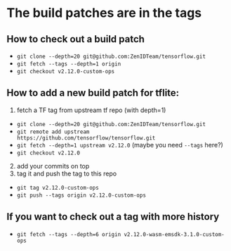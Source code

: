 # The build patches are in the tags

## How to check out a build patch
- `git clone --depth=20 git@github.com:ZenIDTeam/tensorflow.git`
- `git fetch --tags --depth=1 origin`
- `git checkout v2.12.0-custom-ops`

## How to add a new build patch for tflite:

1. fetch a TF tag from upstream tf repo (with depth=1)
 - `git clone --depth=20 git@github.com:ZenIDTeam/tensorflow.git`
 - `git remote add upstream https://github.com/tensorflow/tensorflow.git`
 - `git fetch --depth=1 upstream v2.12.0` (maybe you need `--tags` here?)
 - `git checkout v2.12.0`
2. add your commits on top
3. tag it and push the tag to this repo
 - `git tag v2.12.0-custom-ops`
 - `git push --tags origin v2.12.0-custom-ops`

## If you want to check out a tag with more history

- `git fetch --tags --depth=6 origin v2.12.0-wasm-emsdk-3.1.0-custom-ops`
